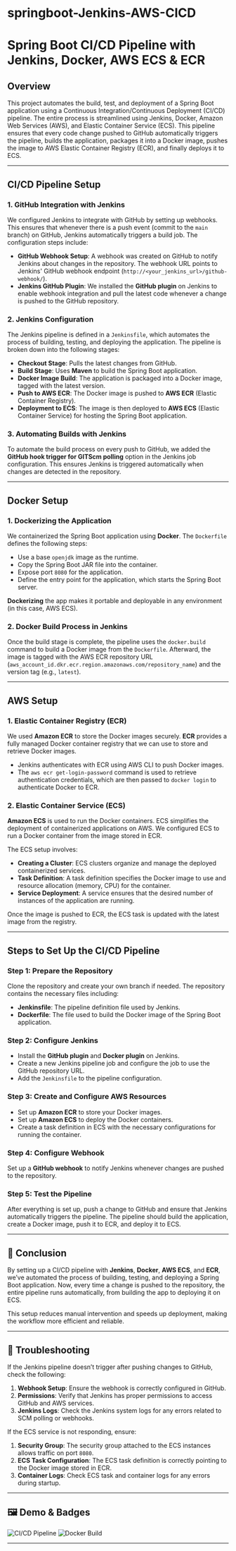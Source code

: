 # springboot-Jenkins-AWS-CICD


# Spring Boot CI/CD Pipeline with Jenkins, Docker, AWS ECS & ECR

## Overview

This project automates the build, test, and deployment of a Spring Boot application using a Continuous Integration/Continuous Deployment (CI/CD) pipeline. The entire process is streamlined using Jenkins, Docker, Amazon Web Services (AWS), and Elastic Container Service (ECS). This pipeline ensures that every code change pushed to GitHub automatically triggers the pipeline, builds the application, packages it into a Docker image, pushes the image to AWS Elastic Container Registry (ECR), and finally deploys it to ECS.

---

## CI/CD Pipeline Setup

### 1. GitHub Integration with Jenkins

We configured Jenkins to integrate with GitHub by setting up webhooks. This ensures that whenever there is a push event (commit to the `main` branch) on GitHub, Jenkins automatically triggers a build job. The configuration steps include:

- **GitHub Webhook Setup**: A webhook was created on GitHub to notify Jenkins about changes in the repository. The webhook URL points to Jenkins' GitHub webhook endpoint (`http://<your_jenkins_url>/github-webhook/`).
- **Jenkins GitHub Plugin**: We installed the **GitHub plugin** on Jenkins to enable webhook integration and pull the latest code whenever a change is pushed to the GitHub repository.

### 2. Jenkins Configuration

The Jenkins pipeline is defined in a `Jenkinsfile`, which automates the process of building, testing, and deploying the application. The pipeline is broken down into the following stages:

- **Checkout Stage**: Pulls the latest changes from GitHub.
- **Build Stage**: Uses **Maven** to build the Spring Boot application.
- **Docker Image Build**: The application is packaged into a Docker image, tagged with the latest version.
- **Push to AWS ECR**: The Docker image is pushed to **AWS ECR** (Elastic Container Registry).
- **Deployment to ECS**: The image is then deployed to **AWS ECS** (Elastic Container Service) for hosting the Spring Boot application.

### 3. Automating Builds with Jenkins

To automate the build process on every push to GitHub, we added the **GitHub hook trigger for GITScm polling** option in the Jenkins job configuration. This ensures Jenkins is triggered automatically when changes are detected in the repository.

---

## Docker Setup

### 1. Dockerizing the Application

We containerized the Spring Boot application using **Docker**. The `Dockerfile` defines the following steps:

- Use a base `openjdk` image as the runtime.
- Copy the Spring Boot JAR file into the container.
- Expose port `8080` for the application.
- Define the entry point for the application, which starts the Spring Boot server.

**Dockerizing** the app makes it portable and deployable in any environment (in this case, AWS ECS).

### 2. Docker Build Process in Jenkins

Once the build stage is complete, the pipeline uses the `docker.build` command to build a Docker image from the `Dockerfile`. Afterward, the image is tagged with the AWS ECR repository URL (`aws_account_id.dkr.ecr.region.amazonaws.com/repository_name`) and the version tag (e.g., `latest`).

---

## AWS Setup

### 1. Elastic Container Registry (ECR)

We used **Amazon ECR** to store the Docker images securely. **ECR** provides a fully managed Docker container registry that we can use to store and retrieve Docker images.

- Jenkins authenticates with ECR using AWS CLI to push Docker images.
- The `aws ecr get-login-password` command is used to retrieve authentication credentials, which are then passed to `docker login` to authenticate Docker to ECR.

### 2. Elastic Container Service (ECS)

**Amazon ECS** is used to run the Docker containers. ECS simplifies the deployment of containerized applications on AWS. We configured ECS to run a Docker container from the image stored in ECR.

The ECS setup involves:

- **Creating a Cluster**: ECS clusters organize and manage the deployed containerized services.
- **Task Definition**: A task definition specifies the Docker image to use and resource allocation (memory, CPU) for the container.
- **Service Deployment**: A service ensures that the desired number of instances of the application are running.

Once the image is pushed to ECR, the ECS task is updated with the latest image from the registry.

---

## Steps to Set Up the CI/CD Pipeline

### Step 1: Prepare the Repository

Clone the repository and create your own branch if needed. The repository contains the necessary files including:

- **Jenkinsfile**: The pipeline definition file used by Jenkins.
- **Dockerfile**: The file used to build the Docker image of the Spring Boot application.

### Step 2: Configure Jenkins

- Install the **GitHub plugin** and **Docker plugin** on Jenkins.
- Create a new Jenkins pipeline job and configure the job to use the GitHub repository URL.
- Add the `Jenkinsfile` to the pipeline configuration.

### Step 3: Create and Configure AWS Resources

- Set up **Amazon ECR** to store your Docker images.
- Set up **Amazon ECS** to deploy the Docker containers.
- Create a task definition in ECS with the necessary configurations for running the container.

### Step 4: Configure Webhook

Set up a **GitHub webhook** to notify Jenkins whenever changes are pushed to the repository.

### Step 5: Test the Pipeline

After everything is set up, push a change to GitHub and ensure that Jenkins automatically triggers the pipeline. The pipeline should build the application, create a Docker image, push it to ECR, and deploy it to ECS.

---

## 🎯 Conclusion

By setting up a CI/CD pipeline with **Jenkins**, **Docker**, **AWS ECS**, and **ECR**, we’ve automated the process of building, testing, and deploying a Spring Boot application. Now, every time a change is pushed to the repository, the entire pipeline runs automatically, from building the app to deploying it on ECS.

This setup reduces manual intervention and speeds up deployment, making the workflow more efficient and reliable.

---

## 🚀 Troubleshooting

If the Jenkins pipeline doesn’t trigger after pushing changes to GitHub, check the following:

1. **Webhook Setup**: Ensure the webhook is correctly configured in GitHub.
2. **Permissions**: Verify that Jenkins has proper permissions to access GitHub and AWS services.
3. **Jenkins Logs**: Check the Jenkins system logs for any errors related to SCM polling or webhooks.

If the ECS service is not responding, ensure:

1. **Security Group**: The security group attached to the ECS instances allows traffic on port `8080`.
2. **ECS Task Configuration**: The ECS task definition is correctly pointing to the Docker image stored in ECR.
3. **Container Logs**: Check ECS task and container logs for any errors during startup.

---

## 🖼 Demo & Badges

![CI/CD Pipeline](https://img.shields.io/badge/CI%2FCD-Pipeline-blue)
![Docker Build](https://img.shields.io/badge/Docker-Build-orange)

---
